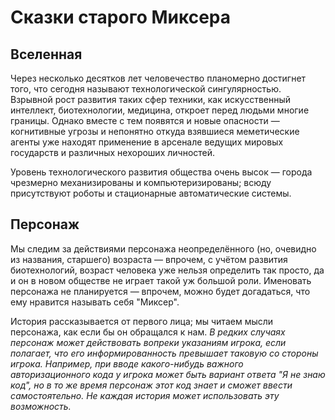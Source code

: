 Сказки старого Миксера
======================

Вселенная
---------

Через несколько десятков лет человечество планомерно достигнет того, что сегодня
называют технологической сингулярностью. Взрывной рост развития таких сфер
техники, как искусственный интеллект, биотехнологии, медицина, откроет перед
людьми многие границы. Однако вместе с тем появятся и новые опасности —
когнитивные угрозы и непонятно откуда взявшиеся меметические агенты уже находят
применение в арсенале ведущих мировых государств и различных нехороших
личностей.

Уровень технологического развития общества очень высок — города чрезмерно
механизированы и компьютеризированы; всюду присутствуют роботы и стационарные
автоматические системы.

Персонаж
--------

Мы следим за действиями персонажа неопределённого (но, очевидно из названия,
старшего) возраста — впрочем, с учётом развития биотехнологий, возраст человека
уже нельзя определить так просто, да и он в новом обществе не играет такой уж
большой роли. Именовать персонажа не планируется — впрочем, можно будет
догадаться, что ему нравится называть себя "Миксер".

История рассказывается от первого лица; мы читаем мысли персонажа, как если бы
он обращался к нам. _В редких случаях персонаж может действовать вопреки
указаниям игрока, если полагает, что его информированность превышает таковую со
стороны игрока. Например, при вводе какого-нибудь важного авторизационного кода
у игрока может быть вариант ответа "Я не знаю код", но в то же время персонаж
этот код знает и сможет ввести самостоятельно. Не каждая история может
использовать эту возможность._
